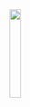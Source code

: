 <img width= "20%" src="https://user-images.githubusercontent.com/81941276/133186628-2f198b68-43bf-409f-947c-b748934f1ba4.gif"/>
